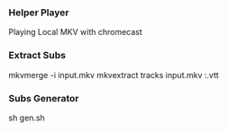### Helper Player
Playing Local MKV with chromecast

### Extract Subs
mkvmerge -i input.mkv
mkvextract tracks input.mkv <trackID>:<output>.vtt

### Subs Generator
sh gen.sh